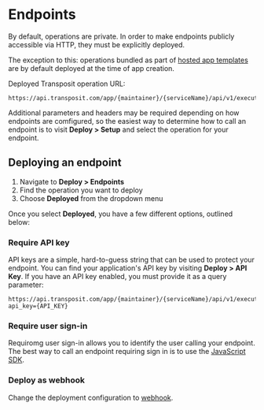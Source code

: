 # Endpoints

By default, operations are private. In order to make endpoints publicly accessible via HTTP, they must be explicitly deployed.

The exception to this: operations bundled as part of [hosted app templates](hosted-apps.md) are by default deployed at the time of app creation.

Deployed Transposit operation URL:

```text
https://api.transposit.com/app/{maintainer}/{serviceName}/api/v1/execute/{operationId}
```

Additional parameters and headers may be required depending on how endpoints are comfigured, so the easiest way to determine how to call an endpoint is to visit **Deploy &gt; Setup** and select the operation for your endpoint.

## Deploying an endpoint

1. Navigate to **Deploy &gt; Endpoints**
2. Find the operation you want to deploy
3. Choose **Deployed** from the dropdown menu

Once you select **Deployed**, you have a few different options, outlined below:

### Require API key

API keys are a simple, hard-to-guess string that can be used to protect your endpoint. You can find your application's API key by visiting **Deploy &gt; API Key**. If you have an API key enabled, you must provide it as a query parameter:

```text
https://api.transposit.com/app/{maintainer}/{serviceName}/api/v1/execute/{operationId}?api_key={API_KEY}
```

### Require user sign-in

Requiromg user sign-in allows you to identify the user calling your endpoint. The best way to call an endpoint requiring sign in is to use the [JavaScript SDK](../references/js-sdk.md).

### Deploy as webhook

Change the deployment configuration to [webhook](https://github.com/transposit/docs/tree/a08ea2ce45c6152d6b4be267b492e9ebdbb07806/building/webhook.md).

